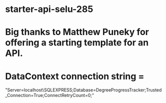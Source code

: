 # starter-api-selu-285
# Big thanks to Matthew Puneky for offering a starting template for an API.

# DataContext connection string =
"Server=localhost\\SQLEXPRESS;Database=DegreeProgressTracker;Trusted_Connection=True;ConnectRetryCount=0;"